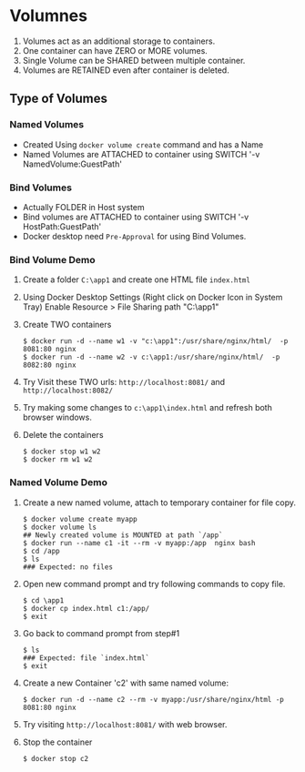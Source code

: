 # Volumnes

1.  Volumes act as an additional storage to containers.
2.  One container can have ZERO or MORE volumes.
3.  Single Volume can be SHARED between multiple container.
4.  Volumes are RETAINED even after container is deleted.


## Type of Volumes

### Named Volumes

- Created Using `docker volume create` command and has a Name
- Named Volumes are ATTACHED to container using SWITCH '-v NamedVolume:GuestPath'

### Bind Volumes 

- Actually FOLDER in Host system
- Bind volumes are ATTACHED to container using SWITCH '-v HostPath:GuestPath'
- Docker desktop need `Pre-Approval` for using Bind Volumes.


### Bind Volume Demo

1.  Create a folder `C:\app1` and create one HTML file `index.html`

2.  Using Docker Desktop Settings (Right click on Docker Icon in System Tray)
    Enable Resource > File Sharing path "C:\app1"

3.  Create TWO containers

    ```
    $ docker run -d --name w1 -v "c:\app1":/usr/share/nginx/html/  -p 8081:80 nginx
    $ docker run -d --name w2 -v c:\app1:/usr/share/nginx/html/  -p 8082:80 nginx
    ```

4.  Try Visit these TWO urls: `http://localhost:8081/` and `http://localhost:8082/`

5.  Try making some changes to `c:\app1\index.html` and refresh both browser windows.

6.  Delete the containers

    ```
    $ docker stop w1 w2
    $ docker rm w1 w2
    ```

### Named Volume Demo

1.  Create a new named volume, attach to temporary container for file copy.

    ```
    $ docker volume create myapp
    $ docker volume ls
    ## Newly created volume is MOUNTED at path `/app`
    $ docker run --name c1 -it --rm -v myapp:/app  nginx bash
    $ cd /app
    $ ls
    ### Expected: no files
    ```

2.  Open new command prompt and try following commands to copy file.

    ```
    $ cd \app1
    $ docker cp index.html c1:/app/
    $ exit
    ```

3.  Go back to command prompt from step#1 

    ```
    $ ls
    ### Expected: file `index.html`
    $ exit
    
    ```

4.  Create a new Container 'c2' with same named volume:

    ```
    $ docker run -d --name c2 --rm -v myapp:/usr/share/nginx/html -p 8081:80 nginx
    ```

5.  Try visiting `http://localhost:8081/` with web browser.

6.  Stop the container

    ```
    $ docker stop c2
    ```